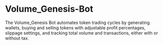 # Volume_Genesis-Bot
The Volume_Genesis Bot automates token trading cycles by generating wallets, buying and selling tokens with adjustable profit percentages, slippage settings, and tracking total volume and transactions, either with or without tax.
